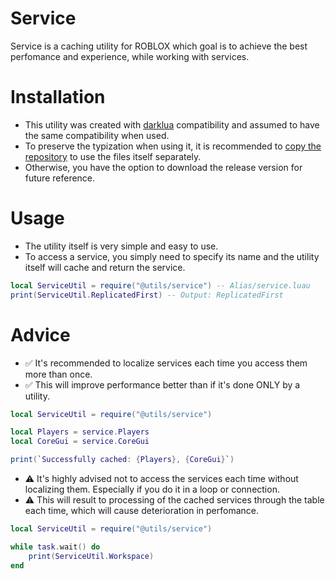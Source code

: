 # Service
Service is a caching utility for ROBLOX which goal is to achieve the best perfomance and experience, while working with services.

# Installation
- This utility was created with [darklua](https://github.com/seaofvoices/darklua) compatibility and assumed to have the same compatibility when used. <br/>
- To preserve the typization when using it, it is recommended to [copy the repository](https://docs.github.com/ru/repositories/creating-and-managing-repositories/cloning-a-repository) to use the files itself separately. <br/>
- Otherwise, you have the option to download the release version for future reference.

# Usage
- The utility itself is very simple and easy to use.
- To access a service, you simply need to specify its name and the utility itself will cache and return the service.
```lua
local ServiceUtil = require("@utils/service") -- Alias/service.luau
print(ServiceUtil.ReplicatedFirst) -- Output: ReplicatedFirst
```

# Advice
- ✅ It's recommended to localize services each time you access them more than once.
- ✅ This will improve performance better than if it's done ONLY by a utility.
```lua
local ServiceUtil = require("@utils/service")

local Players = service.Players
local CoreGui = service.CoreGui

print(`Successfully cached: {Players}, {CoreGui}`)
```
- ⚠️ It's highly advised not to access the services each time without localizing them. Especially if you do it in a loop or connection.
- ⚠️ This will result to processing of the cached services through the table each time, which will cause deterioration in perfomance.
```lua
local ServiceUtil = require("@utils/service")

while task.wait() do
    print(ServiceUtil.Workspace)
end
```

